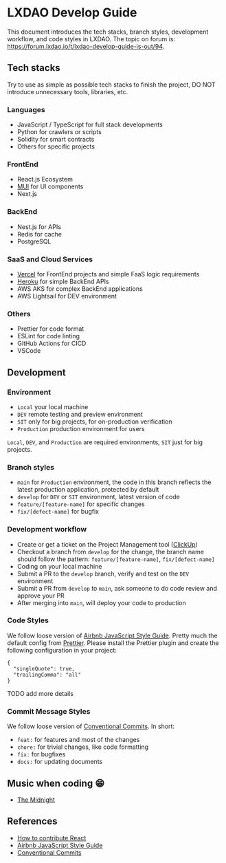 # LXDAO Develop Guide

This document introduces the tech stacks, branch styles, development workflow, and code styles in LXDAO. The topic on forum is: <https://forum.lxdao.io/t/lxdao-develop-guide-is-out/94>.

## Tech stacks

Try to use as simple as possible tech stacks to finish the project, DO NOT introduce unnecessary tools, libraries, etc.

### Languages

- JavaScript / TypeScript for full stack developments
- Python for crawlers or scripts
- Solidity for smart contracts
- Others for specific projects

### FrontEnd

- React.js Ecosystem
- [MUI](https://mui.com/) for UI components
- Next.js

### BackEnd

- Nest.js for APIs
- Redis for cache
- PostgreSQL

### SaaS and Cloud Services

- [Vercel](https://vercel.com/) for FrontEnd projects and simple FaaS logic requirements
- [Heroku](https://www.heroku.com/) for simple BackEnd APIs
- AWS AKS for complex BackEnd applications
- AWS Lightsail for DEV environment

### Others

- Prettier for code format
- ESLint for code linting
- GitHub Actions for CICD
- VSCode

## Development

### Environment

- `Local` your local machine
- `DEV` remote testing and preview environment
- `SIT` only for big projects, for on-production verification
- `Production` production environment for users

`Local`, `DEV`, and `Production` are required environments, `SIT` just for big projects.

### Branch styles

- `main` for `Production` environment, the code in this branch reflects the latest production application, protected by default
- `develop` for `DEV` or `SIT` environment, latest version of code
- `feature/[feature-name]` for specific changes
- `fix/[defect-name]` for bugfix

### Development workflow

- Create or get a ticket on the Project Management tool ([ClickUp](https://clickup.com/))
- Checkout a branch from `develop` for the change, the branch name should follow the pattern: `feature/[feature-name]`, `fix/[defect-name]`
- Coding on your local machine
- Submit a PR to the `develop` branch, verify and test on the `DEV` environment
- Submit a PR from `develop` to `main`, ask someone to do code review and approve your PR
- After merging into `main`, will deploy your code to production

### Code Styles

We follow loose version of [Airbnb JavaScript Style Guide](https://airbnb.io/javascript/react/). Pretty much the default config from [Prettier](https://prettier.io/). Please install the Prettier plugin and create the following configuration in your project:

```
{
  "singleQuote": true,
  "trailingComma": "all"
}
```

TODO add more details

### Commit Message Styles

We follow loose version of [Conventional Commits](https://www.conventionalcommits.org/en/v1.0.0/). In short:

- `feat:` for features and most of the changes
- `chore:` for trivial changes, like code formatting
- `fix:` for bugfixes
- `docs:` for updating documents

## Music when coding 😁

- [The Midnight](https://www.youtube.com/channel/UC-sM_PLqzgktdUcW2LEKKkQ)

## References

- [How to contribute React](https://reactjs.org/docs/how-to-contribute.html)
- [Airbnb JavaScript Style Guide](https://airbnb.io/javascript/react/)
- [Conventional Commits](https://www.conventionalcommits.org/en/v1.0.0/)

